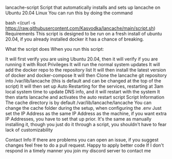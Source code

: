 lancache-script
Script that automatically installs and sets up lancache on Ubuntu 20.04 Linux You can run this by doing the command

bash <(curl -s https://raw.githubusercontent.com/Kasvodka/lancache/main/script.sh)
Requirements
This script is designed to be run on a fresh install of ubuntu 20.04, if you already installed docker it has a chance of breaking.

What the script does
When you run this script:

It will first verify you are using Ubuntu 20.04, then it will verify if you are running it with Root Privileges
It will run the normal system updates
It will add the docker repo to the repository list
It will then install the latest version of docker and docker-compose
It will then Clone the lancache git repository into /var/lib/lancache (this is default and can be changed at the top of the script)
It will then set up Auto Restarting for the services, restarting at 3am local system time to update DNS info, and it will restart with the system
It then starts lancache and activates the auto restart script
Script Information
The cache directory is by default /var/lib/lancache/lancache You can change the cache folder during the setup, when configuring the .env Just set the IP Address as the same IP Address as the machine, if you want extra IP Addresses, you have to set that up prior. It's the same as manually installing it, though you just do it through a script, you shouldn't have to fear lack of customizability

Contact Info
If there are problems you can open an issue, if you suggest changes feel free to do a pull request. Happy to apply better code If I don't respond in a timely manner you join my discord server to contact me
